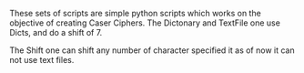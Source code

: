 These sets of scripts are simple python scripts which works on the objective of creating Caser Ciphers.
The Dictonary and TextFile one use Dicts, and do a shift of 7.

The Shift one can shift any number of character specified it as of now it can not use text files. 
